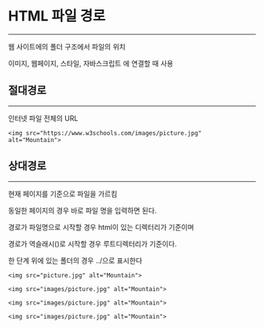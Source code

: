 # HTML 파일 경로
---------------
웹 사이트에의 폴더 구조에서 파일의 위치

이미지, 웹페이지, 스타일, 자바스크립트 에 연결할 때 사용


## 절대경로
---------------
인터넷 파일 전체의 URL

```
<img src="https://www.w3schools.com/images/picture.jpg" alt="Mountain">
```

## 상대경로
---------------

현재 페이지를 기준으로 파일을 가르킴

동일한 페이지의 경우 바로 파일 명을 입력하면 된다.

경로가 파일명으로 시작할 경우 html이 있는 디렉터리가 기준이며

경로가 역슬래시(\)로 시작할 경우 루트디렉터리가 기준이다.

한 단계 위에 있는 폴더의 경우 ../으로 표시한다
```
<img src="picture.jpg" alt="Mountain">

<img src="images/picture.jpg" alt="Mountain">

<img src="images/picture.jpg" alt="Mountain">

<img src="images/picture.jpg" alt="Mountain">
```

